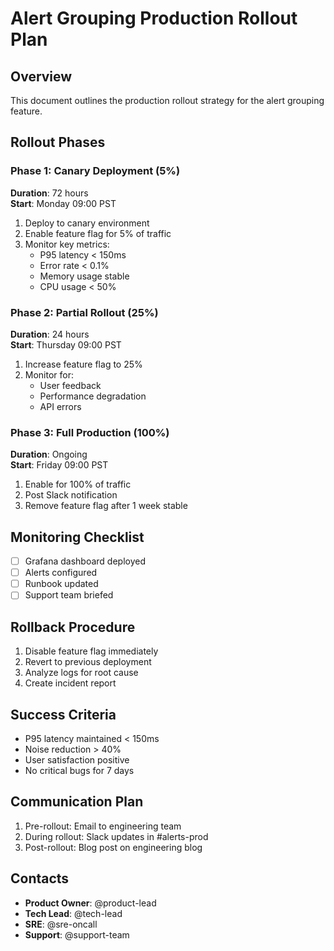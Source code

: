# Alert Grouping Production Rollout Plan

## Overview
This document outlines the production rollout strategy for the alert grouping feature.

## Rollout Phases

### Phase 1: Canary Deployment (5%)
**Duration**: 72 hours  
**Start**: Monday 09:00 PST  

1. Deploy to canary environment
2. Enable feature flag for 5% of traffic
3. Monitor key metrics:
   - P95 latency < 150ms
   - Error rate < 0.1%
   - Memory usage stable
   - CPU usage < 50%

### Phase 2: Partial Rollout (25%)
**Duration**: 24 hours  
**Start**: Thursday 09:00 PST  

1. Increase feature flag to 25%
2. Monitor for:
   - User feedback
   - Performance degradation
   - API errors

### Phase 3: Full Production (100%)
**Duration**: Ongoing  
**Start**: Friday 09:00 PST  

1. Enable for 100% of traffic
2. Post Slack notification
3. Remove feature flag after 1 week stable

## Monitoring Checklist

- [ ] Grafana dashboard deployed
- [ ] Alerts configured
- [ ] Runbook updated
- [ ] Support team briefed

## Rollback Procedure

1. Disable feature flag immediately
2. Revert to previous deployment
3. Analyze logs for root cause
4. Create incident report

## Success Criteria

- P95 latency maintained < 150ms
- Noise reduction > 40%
- User satisfaction positive
- No critical bugs for 7 days

## Communication Plan

1. Pre-rollout: Email to engineering team
2. During rollout: Slack updates in #alerts-prod
3. Post-rollout: Blog post on engineering blog

## Contacts

- **Product Owner**: @product-lead
- **Tech Lead**: @tech-lead
- **SRE**: @sre-oncall
- **Support**: @support-team